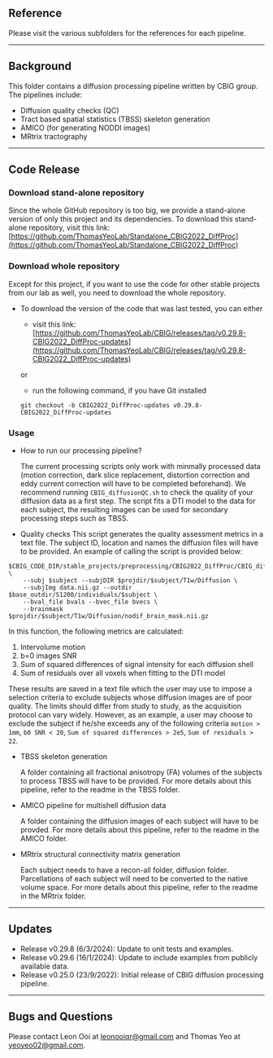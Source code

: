 ## Reference

Please visit the various subfolders for the references for each pipeline.

----

## Background

This folder contains a diffusion processing pipeline written by CBIG group. The pipelines include:
- Diffusion quality checks (QC)
- Tract based spatial statistics (TBSS) skeleton generation
- AMICO (for generating NODDI images)
- MRtrix tractography

----

## Code Release

### Download stand-alone repository

Since the whole GitHub repository is too big, we provide a stand-alone version of only this project and its dependencies. To download this stand-alone repository, visit this link:
[https://github.com/ThomasYeoLab/Standalone_CBIG2022_DiffProc](https://github.com/ThomasYeoLab/Standalone_CBIG2022_DiffProc)


### Download whole repository

Except for this project, if you want to use the code for other stable projects from our lab as well, you need to download the whole repository.

- To download the version of the code that was last tested, you can either

  - visit this link:
  [https://github.com/ThomasYeoLab/CBIG/releases/tag/v0.29.8-CBIG2022_DiffProc-updates](https://github.com/ThomasYeoLab/CBIG/releases/tag/v0.29.8-CBIG2022_DiffProc-updates)
  
  or
  
  - run the following command, if you have Git installed
  
  ```
  git checkout -b CBIG2022_DiffProc-updates v0.29.8-CBIG2022_DiffProc-updates
  ```

### Usage 

- How to run our processing pipeline?

  The current processing scripts only work with minmally processed data (motion correction, dark slice replacement, distortion correction and eddy current correction will have to be completed beforehand). 
  We recommend running `CBIG_diffusionQC.sh` to check the quality of your diffusion data as a first step. The script fits a DTI model to the data for each subject, the resulting images can be used for 
  secondary processing steps such as TBSS. 

- Quality checks
  This script generates the quality assessment metrics in a text file. The subject ID, location and names the diffusion files will have to be provided. An example of calling the script is provided below:
```
$CBIG_CODE_DIR/stable_projects/preprocessing/CBIG2022_DiffProc/CBIG_diffusionQC.sh \
    --subj $subject --subjDIR $projdir/$subject/T1w/Diffusion \
    --subjImg data.nii.gz --outdir $base_outdir/S1200/individuals/$subject \
    --bval_file bvals --bvec_file bvecs \
    --brainmask $projdir/$subject/T1w/Diffusion/nodif_brain_mask.nii.gz 
```
  In this function, the following metrics are calculated:
  1. Intervolume motion
  2. b=0 images SNR
  3. Sum of squared differences of signal intensity for each diffusion shell
  4. Sum of residuals over all voxels when fitting to the DTI model
  
  These results are saved in a text file which the user may use to impose a selection criteria to exclude subjects whose diffusion images are of poor quality.
  The limits should differ from study to study, as the acquisition protocol can vary widely. However, as an example, a user may choose to exclude the subject 
  if he/she exceeds any of the following criteria `motion > 1mm`, `b0 SNR < 20`, `Sum of squared differences > 2e5`, `Sum of residuals > 22`. 

- TBSS skeleton generation

  A folder containing all fractional anisotropy (FA) volumes of the subjects to process TBSS will have to be provided. For more details about this pipeline, refer to the readme in the TBSS folder.

- AMICO pipeline for multishell diffusion data

  A folder containing the diffusion images of each subject will have to be provded. For more details about this pipeline, refer to the readme in the AMICO folder.

- MRtrix structural connectivity matrix generation

  Each subject needs to have a recon-all folder, diffusion folder. Parcellations of each subject will need to be converted to the native volume space. For more details about this pipeline, refer to the readme in the MRtrix folder.

----

## Updates

- Release v0.29.8 (6/3/2024): Update to unit tests and examples.
- Release v0.29.6 (16/1/2024): Update to include examples from publicly available data.
- Release v0.25.0 (23/9/2022): Initial release of CBIG diffusion processing pipeline.
  
----

## Bugs and Questions

Please contact Leon Ooi at leonooiqr@gmail.com and Thomas Yeo at yeoyeo02@gmail.com.
